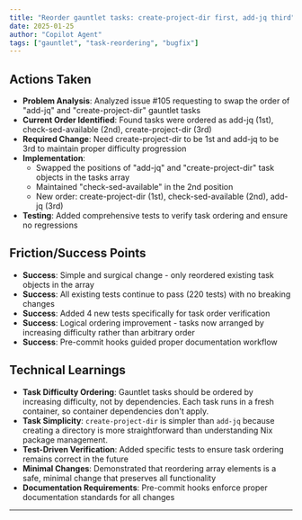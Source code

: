 ```yaml
---
title: "Reorder gauntlet tasks: create-project-dir first, add-jq third"
date: 2025-01-25
author: "Copilot Agent"
tags: ["gauntlet", "task-reordering", "bugfix"]
---
```


## Actions Taken

- **Problem Analysis**: Analyzed issue #105 requesting to swap the order of "add-jq" and "create-project-dir" gauntlet tasks
- **Current Order Identified**: Found tasks were ordered as add-jq (1st), check-sed-available (2nd), create-project-dir (3rd)
- **Required Change**: Need create-project-dir to be 1st and add-jq to be 3rd to maintain proper difficulty progression
- **Implementation**: 
  - Swapped the positions of "add-jq" and "create-project-dir" task objects in the tasks array
  - Maintained "check-sed-available" in the 2nd position
  - New order: create-project-dir (1st), check-sed-available (2nd), add-jq (3rd)
- **Testing**: Added comprehensive tests to verify task ordering and ensure no regressions

## Friction/Success Points

- **Success**: Simple and surgical change - only reordered existing task objects in the array
- **Success**: All existing tests continue to pass (220 tests) with no breaking changes
- **Success**: Added 4 new tests specifically for task order verification
- **Success**: Logical ordering improvement - tasks now arranged by increasing difficulty rather than arbitrary order
- **Success**: Pre-commit hooks guided proper documentation workflow

## Technical Learnings

- **Task Difficulty Ordering**: Gauntlet tasks should be ordered by increasing difficulty, not by dependencies. Each task runs in a fresh container, so container dependencies don't apply.
- **Task Simplicity**: `create-project-dir` is simpler than `add-jq` because creating a directory is more straightforward than understanding Nix package management.
- **Test-Driven Verification**: Added specific tests to ensure task ordering remains correct in the future
- **Minimal Changes**: Demonstrated that reordering array elements is a safe, minimal change that preserves all functionality
- **Documentation Requirements**: Pre-commit hooks enforce proper documentation standards for all changes

---
